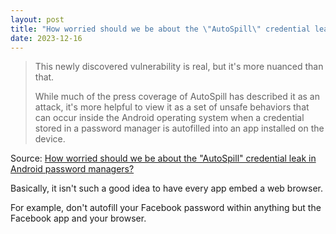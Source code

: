 ```yaml
---
layout: post
title: "How worried should we be about the \"AutoSpill\" credential leak in Android password managers?"
date: 2023-12-16
---
```


> This newly discovered vulnerability is real, but it's more nuanced than
that.
>
>While much of the press coverage of AutoSpill has described it as an attack,
it's more helpful to view it as a set of unsafe behaviors that can occur
inside the Android operating system when a credential stored in a password
manager is autofilled into an app installed on the device.

Source: [How worried should we be about the "AutoSpill" credential leak in
Android password managers?](https://arstechnica.com/?p=1990601)

Basically, it isn't such a good idea to have every app embed a web browser.

For example, don't autofill your Facebook password within anything but the
Facebook app and your browser.

